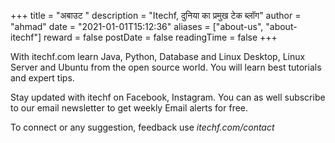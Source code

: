 +++
title = "अबाउट "
description = "Itechf, दुनिया का प्रमुख टेक ब्लॉग"
author = "ahmad"
date = "2021-01-01T15:12:36"
aliases = ["about-us", "about-itechf"]
reward = false
postDate = false
readingTime = false
+++

With itechf.com learn Java, Python, Database and Linux Desktop, Linux Server and Ubuntu from the open source world. You will learn best tutorials and expert tips.

Stay updated with itechf on Facebook, Instagram. You can as well subscribe to our email newsletter to get weekly Email alerts for free.

To connect or any suggestion, feedback use *itechf.com/contact*